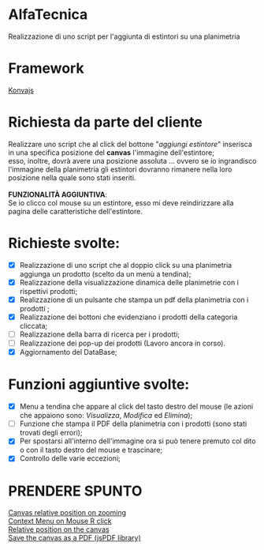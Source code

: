 # AlfaTecnica
Realizzazione di uno script per l'aggiunta di estintori su una planimetria

# Framework
[Konvajs](https://konvajs.org/)

# Richiesta da parte del cliente
Realizzare uno script che al click del bottone "_aggiungi estintore_" inserisca in una specifica posizione del **canvas** l'immagine dell'estintore;<br>
esso, inoltre, dovrà avere una posizione assoluta ... ovvero se io ingrandisco l'immagine della planimetria gli estintori dovranno rimanere nella loro posizione nella quale sono stati inseriti.<br><br>
**FUNZIONALITÀ AGGIUNTIVA**: <br>
Se io clicco col mouse su un estintore, esso mi deve reindirizzare alla pagina delle caratteristiche dell'estintore.

# Richieste svolte:
- [x] Realizzazione di uno script che al doppio click su una planimetria aggiunga un prodotto (scelto da un menù a tendina);
- [x] Realizzazione della visualizzazione dinamica delle planimetrie con i rispettivi prodotti; 
- [x] Realizzazione di un pulsante che stampa un pdf della planimetria con i prodotti ;
- [x] Realizzazione dei bottoni che evidenziano i prodotti della categoria cliccata;
- [ ] Realizzazione della barra di ricerca per i prodotti;
- [ ] Realizzazione dei pop-up dei prodotti (Lavoro ancora in corso).
- [x] Aggiornamento del DataBase;

# Funzioni aggiuntive svolte:
- [x] Menu a tendina che appare al click del tasto destro del mouse (le azioni che appaiono sono: _Visualizza_, _Modifica_ ed _Elimina_);
- [ ] Funzione che stampa il PDF della planimetria con i prodotti (sono stati trovati degli errori); 
- [x] Per spostarsi all'interno dell'immagine ora si può tenere premuto col dito o con il tasto destro del mouse e trascinare;
- [x] Controllo delle varie eccezioni;

# PRENDERE SPUNTO
[Canvas relative position on zooming](https://konvajs.org/docs/sandbox/Zooming_Relative_To_Pointer.html)<br>
[Context Menu on Mouse R click](https://konvajs.org/docs/sandbox/Canvas_Context_Menu.html)<br>
[Relative position on the canvas](https://konvajs.org/docs/sandbox/Relative_Pointer_Position.html)<br>
[Save the canvas as a PDF (jsPDF library)](https://konvajs.org/docs/sandbox/Canvas_to_PDF.html#Do-you-want-to-save-Konva-stage-into-a-PDF-file)
